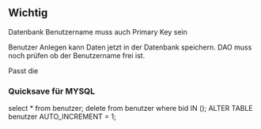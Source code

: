 ## Wichtig
Datenbank Benutzername muss auch Primary Key sein

Benutzer Anlegen kann Daten jetzt in der Datenbank speichern.
DAO muss noch prüfen ob der Benutzername frei ist.


Passt die



### Quicksave für MYSQL

select * from benutzer;
delete from benutzer where bid IN ();
ALTER TABLE benutzer AUTO_INCREMENT = 1;